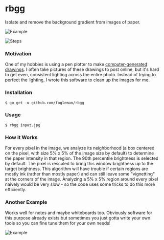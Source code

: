 # rbgg

Isolate and remove the background gradient from images of paper.

![Example](https://i.imgur.com/UorlQ7X.png)

![Steps](https://i.imgur.com/HePbtgy.jpg)

### Motivation

One of my hobbies is using a pen plotter to make [computer-generated drawings](https://www.michaelfogleman.com/plotter/).
I often take pictures of these drawings to post online, but it's hard to get even, consistent lighting across the entire photo.
Instead of trying to perfect the lighting, I wrote this software to clean up the images for me.

### Installation

    $ go get -u github.com/fogleman/rbgg

### Usage

    $ rbgg input.jpg

### How it Works

For every pixel in the image, we analyze its neighborhood (a box centered on the pixel, with size 5% x 5% of the image size by default) to determine the paper intensity in that region. The 90th percentile brightness is selected by default. The pixel is rescaled to bring this window brightness up to the target brightness. This algorithm will have trouble if certain regions are mostly ink (rather than mostly paper) and can still leave some "vignetting" at the corners of the image. Analyzing a 5% x 5% region around every pixel naively would be very slow - so the code uses some tricks to do this more efficiently.

### Another Example

Works well for notes and maybe whiteboards too. Obviously software for this purpose already exists but sometimes you just gotta write your own tools so you can fine tune them for your own needs!

![Example](https://i.imgur.com/D6u4dx3.jpg)
